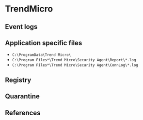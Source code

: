 # TrendMicro

## Event logs

## Application specific files

* `C:\ProgramData\Trend Micro\`
* `C:\Program Files*\Trend Micro\Security Agent\Report\*.log`
* `C:\Program Files*\Trend Micro\Security Agent\ConnLog\*.log`

## Registry

## Quarantine

## References


